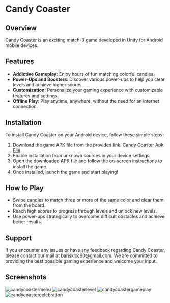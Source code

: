 # Candy Coaster

## Overview
Candy Coaster is an exciting match-3 game developed in Unity for Android mobile devices.

## Features
- **Addictive Gameplay**: Enjoy hours of fun matching colorful candies.
- **Power-Ups and Boosters**: Discover various power-ups to help you clear levels and achieve higher scores.
- **Customization**: Personalize your gaming experience with customizable features and settings.
- **Offline Play**: Play anytime, anywhere, without the need for an internet connection.

## Installation
To install Candy Coaster on your Android device, follow these simple steps:
1. Download the game APK file from the provided link. [Candy Coaster Apk File](https://drive.google.com/file/d/1iBrnFG7HFMxhJ_pYX7NvhA7lf4RKJzNe/view?usp=sharing)
2. Enable installation from unknown sources in your device settings.
3. Open the downloaded APK file and follow the on-screen instructions to install the game.
4. Once installed, launch the game and start playing!

## How to Play
- Swipe candies to match three or more of the same color and clear them from the board.
- Reach high scores to progress through levels and unlock new levels.
- Use power-ups strategically to overcome difficult obstacles and achieve better results.

## Support
If you encounter any issues or have any feedback regarding Candy Coaster, please contact our mail at [barisklcc90@gmail.com](mailto:barisklcc90@gmail.com). We are committed to providing the best possible gaming experience and welcome your input.

## Screenshots
![candycoastermenu](https://github.com/baris-kilic/Candy-Coaster/assets/76704819/f448754c-6f2a-41b4-a90a-312bf4c3b080)
![candycoasterlevel](https://github.com/baris-kilic/Candy-Coaster/assets/76704819/fb5cde1c-1a75-4dcb-9336-0b23dbcd6666)
![candycoastergameplay](https://github.com/baris-kilic/Candy-Coaster/assets/76704819/bbba7b47-09fa-4a86-b996-829dd5114572)
![candycoastercelebration](https://github.com/baris-kilic/Candy-Coaster/assets/76704819/45637f74-b50a-46a9-a62e-734e7d40ab2a)
